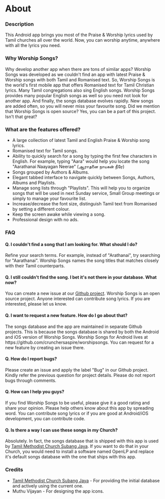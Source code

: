 <html>
<head>
 <meta http-equiv="Content-Type" content="text/html;charset=UTF-8"> 
</head>
<body>
<h1>About</h1>
<h3>Description</h3>
<p>
This Android app brings you most of the Praise & Worship lyrics used by Tamil churches all over the world. Now, you can worship anytime, anywhere with all the lyrics you need.
</p>

<h3>Why Worship Songs?</h3>

<p>
Why develop another app when there are tons of similar apps?
Worship Songs was developed as we couldn't find an app with latest Praise & Worship songs with both Tamil and Romanised text. 
So, Worship Songs is the world's first mobile app that offers Romanised text for Tamil Christian lyrics. 
Many Tamil congregations also sing English songs. Worship Songs provides many popular English songs as well so you need not look for another app. 
And finally, the songs database evolves rapidly. New songs are added often, so you will never miss your favourite song. 
Did we mention that Worship Songs is open source? Yes, you can be a part of this project. Isn't that great?
</p>

<h3>What are the features offered?</h3>
 <ul>
    <li>
        A large collection of latest Tamil and English Praise & Worship song lyrics.
    </li>
    <li>
        Romanised text for Tamil songs.
    </li>
    <li>
        Ability to quickly search for a song by typing the first few characters in English. For example, typing "Aara" would help you locate the song "Aarathanai Naayagan Neerae" (ஆராதனை நாயகன் நீரே)<br>
    </li>
    <li>
        Songs grouped by Authors & Albums. 
    </li>
    <li>
        Elegant tabbed interface to navigate quickly between Songs, Authors, Albums and Playlists.
    </li>
    <li>
        Manage song lists through "Playlists". This will help you to organize songs that will be used in next Sunday service, Small Group meetings or simply to manage your favourite list.
    </li>
    <li>
        Increase/decrease the font size, distinguish Tamil text from Romanised by setting a different colour.
    </li>
    <li>
        Keep the screen awake while viewing a song.
    </li>
    <li>
        Professional design with no ads.
    </li>
 </ul>

<h3>
FAQ
</h3>

<h4>Q. I couldn't find a song that I am looking for. What should I do?</h4>
<p>
Refine your search terms. For example, instead of "Arathanai", try searching for "Aarathanai". Worship Songs names the song titles that matches closely with their Tamil counterparts.
</p>

<h4>
Q. I still couldn't find the song. I bet it's not there in your database. What now?
</h4>
<p>
You can create a new issue at our <a href="https://github.com/crunchersaspire/worshipsongs-db">Github project</a>. Worship Songs is an open source project. Anyone interested can contribute song lyrics. If you are interested, please let us know.
</p>

<h4>
Q. I want to request a new feature. How do I go about that?
</h4>
<p>
The songs database and the app are maintained in separate Github projects. This is because the songs database is shared by both the Android and iOS version of Worship Songs. Worship Songs for Android lives at https://github.com/crunchersaspire/worshipsongs. You can request for a new feature by creating an issue there.
</p>

<h4>
Q. How do I report bugs?
</h4>
<p>
Please create an issue and apply the label "Bug" in our Github project. Kindly refer the previous question for project details. Please do not report bugs through comments.
</p>

<h4>
Q. How can I help you guys?
</h4>
<p>
If you find Worship Songs to be useful, please give it a good rating and share your opinion. Please help others know about this app by spreading word. You can contribute song lyrics or if you are good at Android/iOS development, you can contribute code.
</p>

<h4>
Q. Is there a way I can use these songs in my Church?
</h4>
<p>
Absolutely. In fact, the songs database that is shipped with this app is used by <a href="http://tmcsubangjaya.com"> Tamil Methodist Church Subang Jaya</a>. 
If you want to do that in your Church, you would need to install a software named OpenLP and replace it's default songs database with the one that ships with this app.
</p>

<h3>Credits</h3>

<ul>
 <li><a href="http://tmcsubangjaya.com"> Tamil Methodist Church Subang Jaya</a> -  For providing the initial database and actively using the current one.</li>
 <li>Muthu Vijayan - For designing the app icons.</li>
</ul>

</body>
</html>
